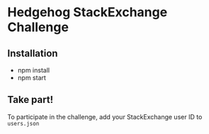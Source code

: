# Hedgehog StackExchange Challenge

## Installation
- npm install
- npm start

## Take part!

To participate in the challenge, add your StackExchange user ID to `users.json`